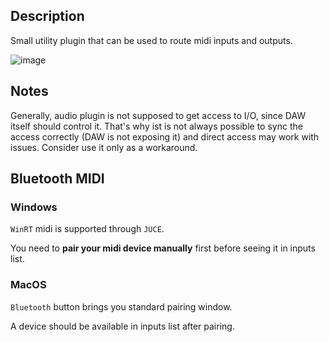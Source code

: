 ## Description
Small utility plugin that can be used to route midi inputs and outputs.

![image](https://github.com/xivilay/midi-ports/assets/20886280/da4390b3-f53e-47b3-9e90-70d079ed88d2)

## Notes
Generally, audio plugin is not supposed to get access to I/O, since DAW itself should control it. That's why ist is not always possible to sync the access correctly (DAW is not exposing it) and direct access may work with issues. Consider use it only as a workaround.

## Bluetooth MIDI

### Windows

`WinRT` midi is supported through `JUCE`.

You need to **pair your midi device manually** first before seeing it in inputs list.

### MacOS
`Bluetooth` button brings you standard pairing window.

A device should be available in inputs list after pairing.